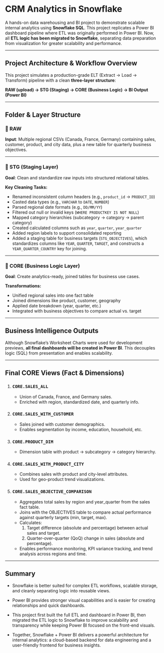 # CRM Analytics in Snowflake

A hands-on data warehousing and BI project to demonstrate scalable internal analytics using **Snowflake SQL**. This project replicates a Power BI dashboard pipeline where ETL was originally performed in Power BI. Now, all **ETL logic has been migrated to Snowflake**, separating data preparation from visualization for greater scalability and performance.

---

## Project Architecture & Workflow Overview

This project simulates a production-grade ELT (Extract → Load → Transform) pipeline with a clean **three-layer structure**:

**RAW (upload) → STG (Staging) → CORE (Business Logic) → BI Output (Power BI)**

---

## Folder & Layer Structure

### 📂 RAW

**Input**: Multiple regional CSVs (Canada, France, Germany) containing sales, customer, product, and city data, plus a new table for quarterly business objectives.

---

### 📂 STG (Staging Layer)

**Goal**: Clean and standardize raw inputs into structured relational tables.

**Key Cleaning Tasks:**

- Renamed inconsistent column headers (e.g., `product_id` → `PRODUCT_ID`)
- Casted data types (e.g., `VARCHAR` to `DATE`, `NUMBER`)
- Parsed regional date formats (e.g., `DD/MM/YY`)
- Filtered out null or invalid keys (`WHERE PRODUCTKEY IS NOT NULL`)
- Mapped category hierarchies (subcategory → category → parent category)
- Created calculated columns such as `year`, `quarter`, `year_quarter`
- Added region labels to support consolidated reporting
- Added a staging table for business targets (`STG_OBJECTIVES`), which standardizes columns like `YEAR`, `QUARTER`, `TARGET`, and constructs a `YEAR_QUARTER_COUNTRY` key for joining.

---

### 📂 CORE (Business Logic Layer)

**Goal**: Create analytics-ready, joined tables for business use cases.

**Transformations:**

- Unified regional sales into one fact table
- Joined dimensions like product, customer, geography
- Applied date breakdown (year, quarter, etc.)
- Integrated with business objectives to compare actual vs. target

---

## Business Intelligence Outputs

Although Snowflake’s Worksheet Charts were used for development previews, **all final dashboards will be created in Power BI**. This decouples logic (SQL) from presentation and enables scalability.

---

## Final CORE Views (Fact & Dimensions)

1. ### `CORE.SALES_ALL`
   * Union of Canada, France, and Germany sales.
   * Enriched with region, standardized date, and quarterly info.

2. ### `CORE.SALES_WITH_CUSTOMER`
   * Sales joined with customer demographics.
   * Enables segmentation by income, education, household, etc.

3. ### `CORE.PRODUCT_DIM`
   * Dimension table with product → subcategory → category hierarchy.

4. ### `CORE.SALES_WITH_PRODUCT_CITY`
   * Combines sales with product and city-level attributes.
   * Used for geo-product trend visualizations.

5. ### `CORE.SALES_OBJECTIVE_COMPARISON` 
   * Aggregates total sales by region and year_quarter from the sales fact table.
   * Joins with the OBJECTIVES table to compare actual performance against quarterly targets (min, target, max).
   * Calculates:
     1. Target difference (absolute and percentage) between actual sales and target.
     2. Quarter-over-quarter (QoQ) change in sales (absolute and percentage).
   * Enables performance monitoring, KPI variance tracking, and trend analysis across regions and time.

---

## Summary
  * Snowflake is better suited for complex ETL workflows, scalable storage, and cleanly separating logic into reusable views.

  * Power BI provides stronger visual capabilities and is easier for creating relationships and quick dashboards.

  * This project first built the full ETL and dashboard in Power BI, then migrated the ETL logic to Snowflake to improve scalability and transparency while keeping Power BI focused on the front-end visuals.

  * Together, Snowflake + Power BI delivers a powerful architecture for internal analytics: a cloud-based backend for data engineering and a user-friendly frontend for business insights.

